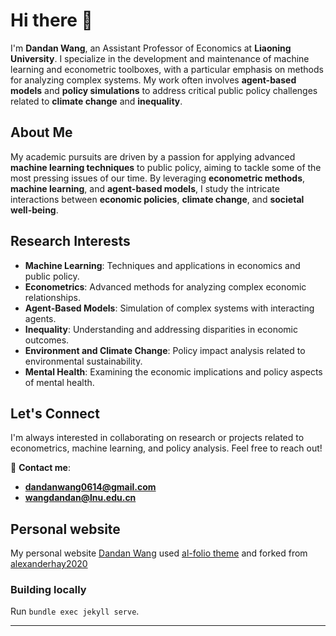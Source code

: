# Hi there 👋

I'm **Dandan Wang**, an Assistant Professor of Economics at **Liaoning University**. I specialize in the development and maintenance of machine learning and econometric toolboxes, with a particular emphasis on methods for analyzing complex systems. My work often involves **agent-based models** and **policy simulations** to address critical public policy challenges related to **climate change** and **inequality**.

## About Me
My academic pursuits are driven by a passion for applying advanced **machine learning techniques** to public policy, aiming to tackle some of the most pressing issues of our time. By leveraging **econometric methods**, **machine learning**, and **agent-based models**, I study the intricate interactions between **economic policies**, **climate change**, and **societal well-being**.

## Research Interests
- **Machine Learning**: Techniques and applications in economics and public policy.
- **Econometrics**: Advanced methods for analyzing complex economic relationships.
- **Agent-Based Models**: Simulation of complex systems with interacting agents.
- **Inequality**: Understanding and addressing disparities in economic outcomes.
- **Environment and Climate Change**: Policy impact analysis related to environmental sustainability.
- **Mental Health**: Examining the economic implications and policy aspects of mental health.


## Let's Connect
I'm always interested in collaborating on research or projects related to econometrics, machine learning, and policy analysis. Feel free to reach out!

📧 **Contact me**:  
- **dandanwang0614@gmail.com**  
- **wangdandan@lnu.edu.cn**


## Personal website
My personal website [Dandan Wang](https://DanDanWangEcon.github.io/) used [al-folio theme](https://github.com/alshedivat/al-folio) and  forked from [alexanderhay2020](https://github.com/alexanderhay2020/alexanderhay2020.github.io)

### Building locally

Run `bundle exec jekyll serve`.

---
